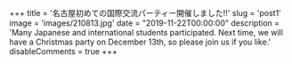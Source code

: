 +++
title = '名古屋初めての国際交流パーティー開催しました!!'
slug = 'post1'
image = 'images/210813.jpg'
date = "2019-11-22T00:00:00"
description = 'Many Japanese and international students participated. Next time, we will have a Christmas party on December 13th, so please join us if you like.'
disableComments = true
+++
